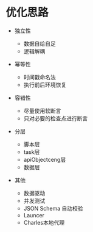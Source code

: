 # 优化思路

- 独立性
  - 数据自给自足
  - 逻辑解耦
  
- 幂等性
    - 时间戳命名法
    - 执行前后环境恢复

- 容错性
    - 尽量使用软断言
    - 只对必要的检查点进行断言
    
- 分层
    - 脚本层
    - task层
    - apiObjectceng层
    - 数据层
    
- 其他
    - 数据驱动
    - 并发测试
    - JSON Schema 自动校验
    - Launcer
    - Charles本地代理
